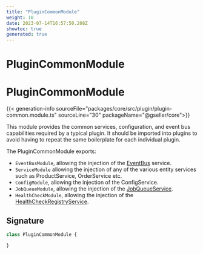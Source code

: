 ```yaml
---
title: "PluginCommonModule"
weight: 10
date: 2023-07-14T16:57:50.208Z
showtoc: true
generated: true
---
```

<!-- This file was generated from the Vendure source. Do not modify. Instead, re-run the "docs:build" script -->

# PluginCommonModule
<div class="symbol">


# PluginCommonModule

{{< generation-info sourceFile="packages/core/src/plugin/plugin-common.module.ts" sourceLine="30" packageName="@gseller/core">}}

This module provides the common services, configuration, and event bus capabilities
required by a typical plugin. It should be imported into plugins to avoid having to
repeat the same boilerplate for each individual plugin.

The PluginCommonModule exports:

* `EventBusModule`, allowing the injection of the <a href='/typescript-api/events/event-bus#eventbus'>EventBus</a> service.
* `ServiceModule` allowing the injection of any of the various entity services such as ProductService, OrderService etc.
* `ConfigModule`, allowing the injection of the ConfigService.
* `JobQueueModule`, allowing the injection of the <a href='/typescript-api/job-queue/job-queue-service#jobqueueservice'>JobQueueService</a>.
* `HealthCheckModule`, allowing the injection of the <a href='/typescript-api/health-check/health-check-registry-service#healthcheckregistryservice'>HealthCheckRegistryService</a>.

## Signature

```TypeScript
class PluginCommonModule {

}
```
</div>
